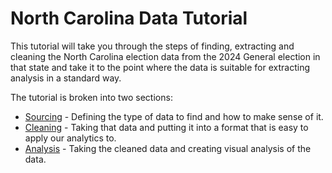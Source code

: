 # North Carolina Data Tutorial

This tutorial will take you through the steps of finding, extracting and cleaning the North Carolina
election data from the 2024 General election in that state and take it to the point where
the data is suitable for extracting analysis in a standard way.

The tutorial is broken into two sections:
- [Sourcing](SOURCING.md) - Defining the type of data to find and how to make sense of it.
- [Cleaning](CLEANING.md) - Taking that data and putting it into a format that is easy to apply our analytics to.
- [Analysis](../analysis/README) - Taking the cleaned data and creating visual analysis of the data.